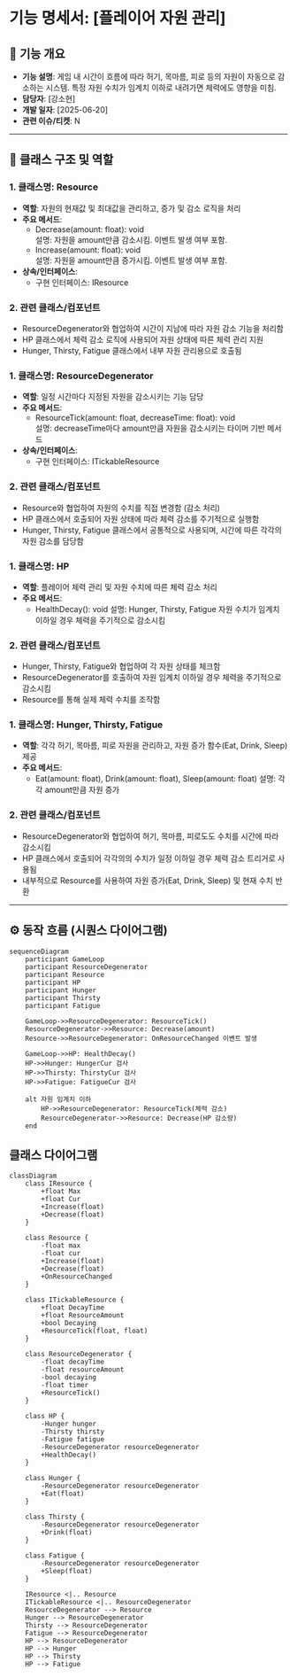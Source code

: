 # 기능 명세서: [플레이어 자원 관리]

## 📌 기능 개요
- **기능 설명**: 게임 내 시간이 흐름에 따라 허기, 목마름, 피로 등의 자원이 자동으로 감소하는 시스템. 특정 자원 수치가 임계치 이하로 내려가면 체력에도 영향을 미침.
- **담당자**: [강소현]
- **개발 일자**: [2025-06-20]
- **관련 이슈/티켓**: N

---

## 🧩 클래스 구조 및 역할

### 1. 클래스명: Resource
- **역할**: 자원의 현재값 및 최대값을 관리하고, 증가 및 감소 로직을 처리
- **주요 메서드**:
  - Decrease(amount: float): void  
    설명: 자원을 amount만큼 감소시킴. 이벤트 발생 여부 포함.
  - Increase(amount: float): void  
    설명: 자원을 amount만큼 증가시킴. 이벤트 발생 여부 포함.
- **상속/인터페이스**:
  - 구현 인터페이스: IResource

### 2. 관련 클래스/컴포넌트
- ResourceDegenerator와 협업하여 시간이 지남에 따라 자원 감소 기능을 처리함
- HP 클래스에서 체력 감소 로직에 사용되어 자원 상태에 따른 체력 관리 지원
- Hunger, Thirsty, Fatigue 클래스에서 내부 자원 관리용으로 호출됨

### 1. 클래스명: ResourceDegenerator
- **역할**: 일정 시간마다 지정된 자원을 감소시키는 기능 담당
- **주요 메서드**:
  - ResourceTick(amount: float, decreaseTime: float): void  
    설명: decreaseTime마다 amount만큼 자원을 감소시키는 타이머 기반 메서드  
- **상속/인터페이스**:
  - 구현 인터페이스: ITickableResource

### 2. 관련 클래스/컴포넌트
- Resource와 협업하여 자원의 수치를 직접 변경함 (감소 처리)
- HP 클래스에서 호출되어 자원 상태에 따라 체력 감소를 주기적으로 실행함
- Hunger, Thirsty, Fatigue 클래스에서 공통적으로 사용되며, 시간에 따른 각각의 자원 감소를 담당함

### 1. 클래스명: HP
- **역할**: 플레이어 체력 관리 및 자원 수치에 따른 체력 감소 처리
- **주요 메서드**:
  - HealthDecay(): void
    설명:  Hunger, Thirsty, Fatigue 자원 수치가 임계치 이하일 경우 체력을 주기적으로 감소시킴 

### 2. 관련 클래스/컴포넌트
- Hunger, Thirsty, Fatigue와 협업하여 각 자원 상태를 체크함
- ResourceDegenerator를 호출하여 자원 임계치 이하일 경우 체력을 주기적으로 감소시킴
- Resource를 통해 실제 체력 수치를 조작함

### 1. 클래스명: Hunger, Thirsty, Fatigue
- **역할**: 각각 허기, 목마름, 피로 자원을 관리하고, 자원 증가 함수(Eat, Drink, Sleep) 제공
- **주요 메서드**:
  - Eat(amount: float), Drink(amount: float), Sleep(amount: float)
    설명: 각각 amount만큼 자원 증가

### 2. 관련 클래스/컴포넌트
- ResourceDegenerator와 협업하여 허기, 목마름, 피로도도 수치를 시간에 따라 감소시킴
- HP 클래스에서 호출되어 각각의의 수치가 일정 이하일 경우 체력 감소 트리거로 사용됨
- 내부적으로 Resource를 사용하여 자원 증가(Eat, Drink, Sleep) 및 현재 수치 반환
---

## ⚙️ 동작 흐름 (시퀀스 다이어그램)

```mermaid
sequenceDiagram
    participant GameLoop
    participant ResourceDegenerator
    participant Resource
    participant HP
    participant Hunger
    participant Thirsty
    participant Fatigue

    GameLoop->>ResourceDegenerator: ResourceTick()
    ResourceDegenerator->>Resource: Decrease(amount)
    Resource->>ResourceDegenerator: OnResourceChanged 이벤트 발생

    GameLoop->>HP: HealthDecay()
    HP->>Hunger: HungerCur 검사
    HP->>Thirsty: ThirstyCur 검사
    HP->>Fatigue: FatigueCur 검사

    alt 자원 임계치 이하
        HP->>ResourceDegenerator: ResourceTick(체력 감소)
        ResourceDegenerator->>Resource: Decrease(HP 감소량)
    end
```    


## 클래스 다이어그램
```mermaid
classDiagram
    class IResource {
        +float Max
        +float Cur
        +Increase(float)
        +Decrease(float)
    }

    class Resource {
        -float max
        -float cur
        +Increase(float)
        +Decrease(float)
        +OnResourceChanged
    }

    class ITickableResource {
        +float DecayTime
        +float ResourceAmount
        +bool Decaying
        +ResourceTick(float, float)
    }

    class ResourceDegenerator {
        -float decayTime
        -float resourceAmount
        -bool decaying
        -float timer
        +ResourceTick()
    }

    class HP {
        -Hunger hunger
        -Thirsty thirsty
        -Fatigue fatigue
        -ResourceDegenerator resourceDegenerator
        +HealthDecay()
    }

    class Hunger {
        -ResourceDegenerator resourceDegenerator
        +Eat(float)
    }

    class Thirsty {
        -ResourceDegenerator resourceDegenerator
        +Drink(float)
    }

    class Fatigue {
        -ResourceDegenerator resourceDegenerator
        +Sleep(float)
    }

    IResource <|.. Resource
    ITickableResource <|.. ResourceDegenerator
    ResourceDegenerator --> Resource
    Hunger --> ResourceDegenerator
    Thirsty --> ResourceDegenerator
    Fatigue --> ResourceDegenerator
    HP --> ResourceDegenerator
    HP --> Hunger
    HP --> Thirsty
    HP --> Fatigue
```